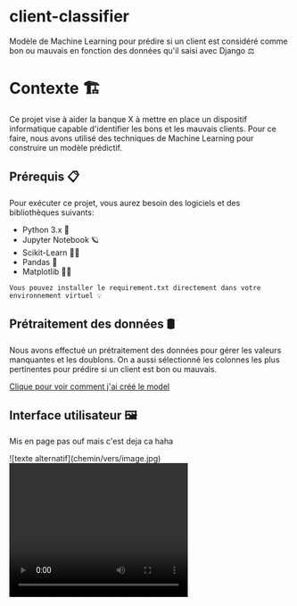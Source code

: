 # client-classifier
Modèle de Machine Learning pour prédire si un client est considéré comme bon ou mauvais en fonction des données qu'il saisi avec Django ⚖️


# Contexte 🏗️
Ce projet vise à aider la banque X à mettre en place un dispositif informatique capable d'identifier les bons et les mauvais clients.
Pour ce faire, nous avons utilisé des techniques de Machine Learning pour construire un modèle prédictif.

## Prérequis 📋

Pour exécuter ce projet, vous aurez besoin des logiciels et des bibliothèques suivants:

- Python 3.x 🐍
- Jupyter Notebook 🪐
- Scikit-Learn 🏴‍☠️
- Pandas 🐼
- Matplotlib 🏴‍☠️

```
Vous pouvez installer le requirement.txt directement dans votre environnement virtuel 💡
```

## Prétraitement des données 🛢️
Nous avons effectué un prétraitement des données pour gérer les valeurs manquantes et les doublons. On a aussi sélectionné les colonnes les plus pertinentes pour prédire si un client est bon ou mauvais.

[Clique pour voir comment j'ai créé le model](https://github.com/nouha404/bad_good_customer)

## Interface utilisateur 🖼️
<p> Mis en page pas ouf mais c'est deja ca haha</p> 
![texte alternatif](chemin/vers/image.jpg)

<video width="320" height="240" controls>
  <source src="./video/reame.mp4" type="video/mp4">
  Votre navigateur ne prend pas en charge la vidéo.
</video>

